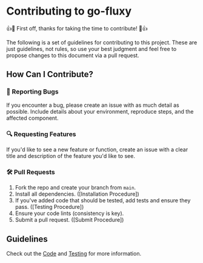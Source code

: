 # Contributing to go-fluxy

👍🎉 First off, thanks for taking the time to contribute! 🎉👍

The following is a set of guidelines for contributing to this project. These are just guidelines, not rules, so use your
best judgment and feel free to propose changes to this document via a pull request.

## How Can I Contribute?

### 🐞 Reporting Bugs

If you encounter a bug, please create an issue with as much detail as possible. Include details about your environment,
reproduce steps, and the affected component.

### 🔍 Requesting Features

If you'd like to see a new feature or function, create an issue with a clear title and description of the feature you'd
like to see.

### 🛠️ Pull Requests

1. Fork the repo and create your branch from `main`.
2. Install all dependencies. ([Installation Procedure])
3. If you've added code that should be tested, add tests and ensure they pass. ([Testing Procedure])
4. Ensure your code lints (consistency is key).
5. Submit a pull request. ([Submit Procedure])

## Guidelines

Check out the [Code](docs/development/guidelines/code/general.md)
and [Testing](docs/development/guidelines/testing/api-testing.md) for more information.